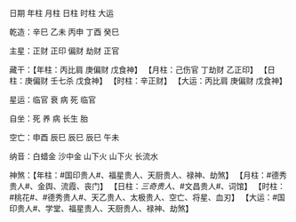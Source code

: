 日期  年柱 月柱 日柱 时柱 大运

乾造：辛巳 乙未 丙申 丁酉 癸巳 

主星：正财 正印 偏财 劫财 正官

藏干：【年柱：丙比肩 庚偏财 戊食神】
        【月柱：己伤官 丁劫财 乙正印】
        【日柱：庚偏财 壬七杀 戊食神】
        【时柱：辛正财】
        【大运：丙比肩 庚偏财 戊食神】

星运：临官 衰 病 死 临官

自坐：死 养 病 长生 胎

空亡：申酉 辰巳 辰巳 辰巳 午未

纳音：白蜡金 沙中金 山下火 山下火 长流水

神煞：【年柱：#国印贵人#、福星贵人、天厨贵人、禄神、劫煞】
    【月柱：#德秀贵人#、金舆、流霞、丧门】
    【日柱：*三奇贵人*、#文昌贵人#、词馆】
    【时柱：#桃花#、#德秀贵人#、天乙贵人、太极贵人、空亡、将星、血刃】
    【大运：#国印贵人#、学堂、福星贵人、天厨贵人、禄神、劫煞】


